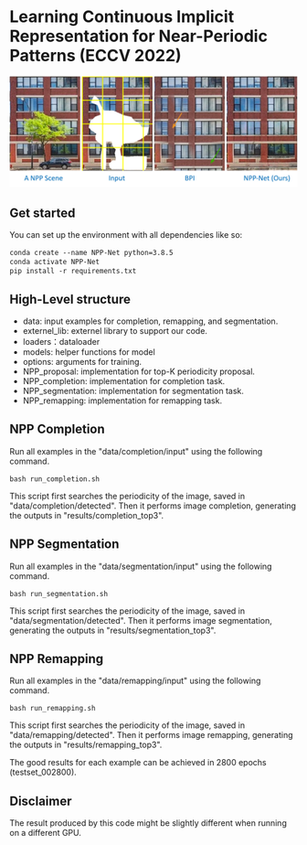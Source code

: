 # Learning Continuous Implicit Representation for Near-Periodic Patterns (ECCV 2022)

![](teaser.jpg)

## Get started
You can set up the environment with all dependencies like so:
```
conda create --name NPP-Net python=3.8.5
conda activate NPP-Net
pip install -r requirements.txt
```

## High-Level structure
* data: input examples for completion, remapping, and segmentation.
* externel_lib: externel library to support our code.
* loaders：dataloader
* models:  helper functions for model
* options: arguments for training.
* NPP_proposal: implementation for top-K periodicity proposal.
* NPP_completion: implementation for completion task. 
* NPP_segmentation: implementation for segmentation task. 
* NPP_remapping: implementation for remapping task. 


## NPP Completion

Run all examples in the "data/completion/input" using the following command.

```
bash run_completion.sh
```

This script first searches the periodicity of the image, saved in "data/completion/detected". 
Then it performs image completion, generating the outputs in "results/completion_top3".




## NPP Segmentation

Run all examples in the "data/segmentation/input" using the following command.

```
bash run_segmentation.sh
```

This script first searches the periodicity of the image, saved in "data/segmentation/detected". 
Then it performs image segmentation, generating the outputs in "results/segmentation_top3". 




## NPP Remapping

Run all examples in the "data/remapping/input" using the following command.

```
bash run_remapping.sh
```

This script first searches the periodicity of the image, saved in "data/remapping/detected". 
Then it performs image remapping, generating the outputs in "results/remapping_top3". 

The good results for each example can be achieved in 2800 epochs (testset_002800).

## Disclaimer

The result produced by this code might be slightly different when running on a different GPU. 

